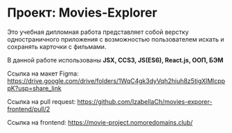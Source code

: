 # Проект: Movies-Explorer

Это учебная дипломная работа представляет собой верстку одностраничного приложения с возможностью пользователем искать и сохранять карточки с фильмами.

В данной работе использованы **JSX, CCS3, JS(ES6), React.js, ООП, БЭМ**

Ссылка на макет Figma: https://drive.google.com/drive/folders/1WqC4gk3dyVqh2hiuh8z5tigXlMlcpppK?usp=share_link

Ссылка на pull request: https://github.com/IzabellaCh/movies-exporer-frontend/pull/2

Ссылка на frontend: https://movie-project.nomoredomains.club/
